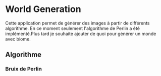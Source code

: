 # World Generation
Cette application permet de générer des images à partir de différents algorithme. En ce moment seulement l'algorithme de Perlin a été implémenté.Plus tard je souhaite ajouter de quoi pour générer un monde avec biome.

## Algorithme

### Bruix de Perlin


